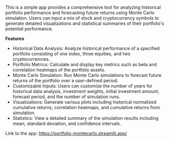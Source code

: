This is a simple app provides a comprehensive tool for analyzing historical portfolio performance and forecasting future returns using Monte Carlo simulation. Users can input a mix of stock and cryptocurrency symbols to generate detailed visualizations and statistical summaries of their portfolio's potential performance.

**Features**
- Historical Data Analysis: Analyze historical performance of a specified portfolio consisting of one index, three equities, and two cryptocurrencies.
- Portfolio Metrics: Calculate and display key metrics such as beta and correlation heatmaps of the portfolio assets.
- Monte Carlo Simulation: Run Monte Carlo simulations to forecast future returns of the portfolio over a user-defined period.
- Customizable Inputs: Users can customize the number of years for historical data analysis, investment weights, initial investment amount, forecast period, and the number of simulation runs.
- Visualizations: Generate various plots including historical normalized cumulative returns, correlation heatmaps, and cumulative returns from simulation.
- Statistics: View a detailed summary of the simulation results including mean, standard deviation, and confidence intervals.

Link to the app: https://portfolio-montecarlo.streamlit.app/
